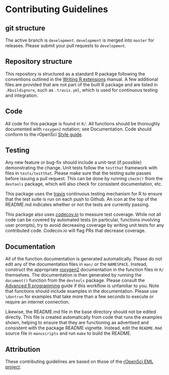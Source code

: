 # Contributing Guidelines

## git structure

The active branch is `development`. `development` is merged into `master` for releases. Please submit your pull requests to `development`.

## Repository structure

This repository is structured as a standard R package following the conventions outlined in the [Writing R extensions](http://cran.r-project.org/doc/manuals/R-exts.html) manual. A few additional files are provided that are not part of the built R package and are listed in `.Rbuildignore`, such as `.travis.yml`, which is used for continuous testing and integration.

## Code

All code for this package is found in `R/`. All functions should be thoroughly documented with `roxygen2` notation; see Documentation. Code should conform to the rOpenSci [Style guide](https://github.com/ropensci/onboarding/blob/master/packaging_guide.md).

## Testing

Any new feature or bug-fix should include a unit-test (if possible) demonstrating the change.  Unit tests follow the `testthat` framework with files in `tests/testthat`.  Please make sure that the testing suite passes before issuing a pull request.  This can be done by running `check()` from the `devtools` package, which will also check for consistent documentation, etc.

This package uses the [travis](https://github.com/craigcitro/r-travis) continuous testing mechanism for R to ensure that the test suite is run on each push to Github.  An icon at the top of the README.md indicates whether or not the tests are currently passing.

This package also uses [codecov.io](https://codecov.io/) to measure test coverage.  While not all code can be covered by automated tests (in particular, functions involving user prompts), try to avoid decreasing coverage by writing unit tests for any contributed code. Codecov.io will flag PRs that decrease coverage.

## Documentation

All of the function documentation is generated automatically. Please do not edit any of the documentation files in `man/` or the `NAMESPACE`.  Instead, construct the appropriate [roxygen2](https://github.com/klutometis/roxygen) documentation in the function files in `R/` themselves.  The documentation is then generated by running the `document()` function from the `devtools` package.  Please consult the [Advanced R programming](http://adv-r.had.co.nz/) guide if this workflow is unfamiliar to you.  Note that functions should include examples in the documentation. Please use `\dontrun` for examples that take more than a few seconds to execute or require an internet connection.

Likewise, the README.md file in the base directory should not be edited directly.  This file is created automatically from code that runs the examples shown, helping to ensure that they are functioning as advertised and consistent with the package README vignette.  Instead, edit the `README.Rmd` source file in `manuscripts` and run `make` to build the README.

## Attribution

These contributing guidelines are based on those of the [rOpenSci EML project](https://github.com/ropensci/EML/blob/master/CONTRIBUTING.md).